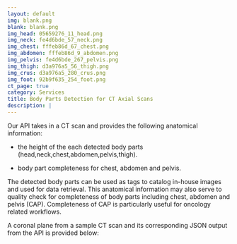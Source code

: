 ```yaml
---
layout: default
img: blank.png
blank: blank.png
img_head: 05659276_11_head.png
img_neck: fe4d6bde_57_neck.png
img_chest: fffeb86d_67_chest.png
img_abdomen: fffeb86d_9_abdomen.png
img_pelvis: fe4d6bde_267_pelvis.png
img_thigh: d3a976a5_56_thigh.png
img_crus: d3a976a5_280_crus.png
img_foot: 92b9f635_254_foot.png
ct_page: true
category: Services
title: Body Parts Detection for CT Axial Scans
description: |
---
```


  Our API takes in a CT scan and provides the following anatomical information:

  + the height of the each detected body parts (head,neck,chest,abdomen,pelvis,thigh).

  + body part completeness for chest, abdomen and pelvis.

  The detected body parts can be used as tags to catalog in-house images and used for data retrieval. This anatomical information may also serve to quality check for completeness of body parts including chest, abdomen and pelvis (CAP).  Completeness of CAP is particularly useful for oncology related workflows.
  
  A coronal plane from a sample CT scan and its corresponding JSON output from the API is provided below:

